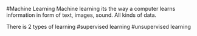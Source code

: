 
#Machine Learning
Machine learning its the way a computer learns information in form of text,
images, sound. All kinds of data.

There is 2 types of learning
#supervised learning
#unsupervised learning
